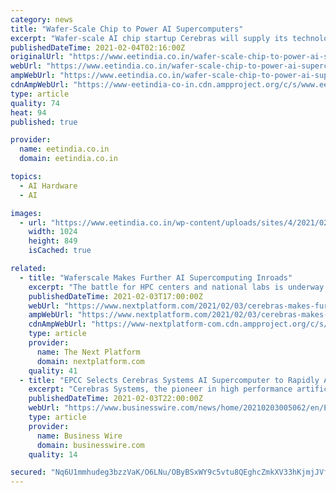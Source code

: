 ```yaml
---
category: news
title: "Wafer-Scale Chip to Power AI Supercomputers"
excerpt: "Wafer-scale AI chip startup Cerebras will supply its technology to EPCC, the supercomputing center at the University of Edinburgh, UK. The new hardware, designed specifically to accelerate huge AI workloads,"
publishedDateTime: 2021-02-04T02:16:00Z
originalUrl: "https://www.eetindia.co.in/wafer-scale-chip-to-power-ai-supercomputers/"
webUrl: "https://www.eetindia.co.in/wafer-scale-chip-to-power-ai-supercomputers/"
ampWebUrl: "https://www.eetindia.co.in/wafer-scale-chip-to-power-ai-supercomputers/amp/"
cdnAmpWebUrl: "https://www-eetindia-co-in.cdn.ampproject.org/c/s/www.eetindia.co.in/wafer-scale-chip-to-power-ai-supercomputers/amp/"
type: article
quality: 74
heat: 94
published: true

provider:
  name: eetindia.co.in
  domain: eetindia.co.in

topics:
  - AI Hardware
  - AI

images:
  - url: "https://www.eetindia.co.in/wp-content/uploads/sites/4/2021/02/Cerebras_WLC.jpg"
    width: 1024
    height: 849
    isCached: true

related:
  - title: "Waferscale Makes Further AI Supercomputing Inroads"
    excerpt: "The battle for HPC centers and national labs is underway among the leading AI chip startups in the high-end datacenter space (Graphcore, Cerebras, and"
    publishedDateTime: 2021-02-03T17:00:00Z
    webUrl: "https://www.nextplatform.com/2021/02/03/cerebras-makes-further-ai-supercomputing-inroads/"
    ampWebUrl: "https://www.nextplatform.com/2021/02/03/cerebras-makes-further-ai-supercomputing-inroads/amp/"
    cdnAmpWebUrl: "https://www-nextplatform-com.cdn.ampproject.org/c/s/www.nextplatform.com/2021/02/03/cerebras-makes-further-ai-supercomputing-inroads/amp/"
    type: article
    provider:
      name: The Next Platform
      domain: nextplatform.com
    quality: 41
  - title: "EPCC Selects Cerebras Systems AI Supercomputer to Rapidly Accelerate AI Research"
    excerpt: "Cerebras Systems, the pioneer in high performance artificial intelligence (AI) compute, and EPCC, the supercomputing centre at the University of Edinburgh, today announced the selection of the world’s fastest AI computer,"
    publishedDateTime: 2021-02-03T22:00:00Z
    webUrl: "https://www.businesswire.com/news/home/20210203005062/en/EPCC-Selects-Cerebras-Systems-AI-Supercomputer-to-Rapidly-Accelerate-AI-Research"
    type: article
    provider:
      name: Business Wire
      domain: businesswire.com
    quality: 14

secured: "Nq6U1mmhudeg3bzzVaK/O6LNu/OByBSxWY9c5vtu8QEghcZmkXV33hKjmjJVfEPRzMiVqU87m9LptE9utS2WSXeePnsvg7BUkg+Nl5c3SIqowpu6b0rxPeQ/tE9C7vnDKbcd+1BsZm/5P0/0eOLI7fIrPc0V102VUj1qZDTpYPmIZglQIKZGbGZKUcbVHoKNRn6S0h58NYEAWPiSpnMcJBRwcaddiu5+OPz0mCBRFm/WIMcN9F8xy8vfrgXR0qCVQpfLJpPhb8woWl5m3mAW/QYkWe7/xQFsg5Kfi5JX7I+HzIZ0wPO84WXQapuR0O5gjIOocOCHHqrFefke8bN7Aj8GL2zdnQyGsAqLDoEbwGc=;3a7Aqhte7VnTP1yrNqzj4A=="
---
```


